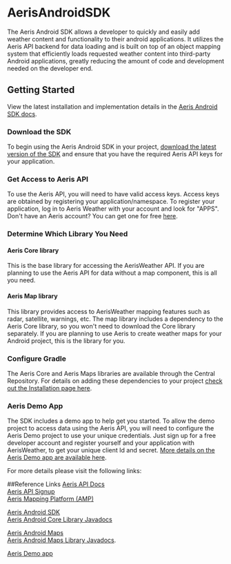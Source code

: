 AerisAndroidSDK
================

The Aeris Android SDK allows a developer to quickly and easily add weather content and functionality to their android applications. It utilizes the Aeris API backend for data loading and is built on top of an object mapping system that efficiently loads requested weather content into third-party Android applications, greatly reducing the amount of code and development needed on the developer end.

## Getting Started 

View the latest installation and implementation details in the [Aeris Android SDK docs](http://www.aerisweather.com/support/docs/toolkits/aeris-android-sdk/getting-started/).

### Download the SDK
To begin using the Aeris Android SDK in your project, [download the latest version of the SDK](https://github.com/aerisweather/AerisAndroidLibrary) and ensure that you have the required Aeris API keys for your application.

### Get Access to Aeris API 
To use the Aeris API, you will need to have valid access keys. Access keys are obtained by registering your application/namespace. To register your application, log in to Aeris Weather with your account and look for "APPS". 
Don't have an Aeris account? You can get one for free [here](https://www.aerisweather.com/signup/pricing/).

### Determine Which Library You Need

#### Aeris Core library
This is the base library for accessing the AerisWeather API. If you are planning to use the Aeris API for data without a map component, this is all you need.

#### Aeris Map library
This library provides access to AerisWeather mapping features such as radar, satellite, warnings, etc. 
The map library includes a dependency to the Aeris Core library, so you won't need to download the Core library separately. If you are planning to use Aeris to create weather maps for your Android project, this is the library for you.

### Configure Gradle
The Aeris Core and Aeris Maps libraries are available through the Central Repository. For details on adding these dependencies to your project [check out the Installation page here](https://www.aerisweather.com/support/docs/toolkits/aeris-android-sdk/getting-started/installation/).  

### Aeris Demo App
The SDK includes a demo app to help get you started. To allow the demo project to access data using the Aeris API, you will need to configure the Aeris Demo project to use your unique credentials. Just sign up for a free developer account and register yourself and your application with AerisWeather, to get your unique client Id and secret.
[More details on the Aeris Demo app are available here](https://www.aerisweather.com/support/docs/toolkits/aeris-android-sdk/getting-started/aeris-android-demo-app/).

For more details please visit the following links:

##Reference Links
[Aeris API Docs](http://www.aerisweather.com/support/docs/api/)<br/>
[Aeris API Signup](http://www.aerisweather.com/signup/)<br/>
[Aeris Mapping Platform (AMP) ](https://www.aerisweather.com/develop/#maps)<br/>

[Aeris Android SDK](http://www.aerisweather.com/support/docs/toolkits/aeris-android-sdk/)<br/>
[Aeris Android Core Library Javadocs](http://www.aerisweather.com/docs/android/Aeris/index.html)<br/>

[Aeris Android Maps](http://www.aerisweather.com/support/docs/toolkits/aeris-android-sdk/getting-started/weather-maps/)<br/>
[Aeris Android Maps Library Javadocs](http://www.aerisweather.com/docs/android/AerisMap/index.html).<br/>

[Aeris Demo app](https://www.aerisweather.com/support/docs/toolkits/aeris-android-sdk/getting-started/aeris-android-demo-app/)
